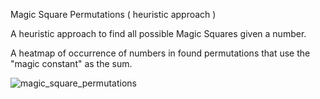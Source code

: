 Magic Square Permutations ( heuristic approach )

A heuristic approach to find all possible Magic Squares given a number.

A heatmap of occurrence of numbers in found permutations that use the "magic constant" as the sum.

![magic_square_permutations](https://github.com/ondapc/magic-square-permutations/assets/26459137/b5c3e5ff-2084-4b3c-b001-4ffef94321a1)

